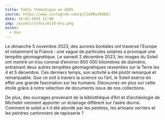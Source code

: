 ```yaml
---
title: Table thématique en GEOS
source: https://www.instagram.com/p/C168RydIKKE/
date: 10-01-2024 12:00
img: /assets/infos/0110-bsu.png
assos:
  - bsu
---
```


Le dimanche 5 novembre 2023, des aurores boréales ont traversé l’Europe et notamment la France : une vague de particules solaires a provoqué une tempête géomagnétique. Le samedi 2 décembre 2023, les images du Soleil ont montré un trou coronal d’environ 800 000 kilomètres de diamètre, entrainant deux autres tempêtes géomagnétiques ressenties sur la Terre les 4 et 5 décembre. Ces derniers temps, son activité a été plutôt remarqué et remarquable. Que ce soit à travers la science ou l’art, le Soleil exerce en effet une grande fascination sur les humains. Découvrez-en plus sur cette étoile grâce à notre sélection de documents issus de nos collections.

De plus, des ouvrages provenant de la bibliothèque d’Art et d’archéologie de Michelet viennent apporter un éclairage différent sur l’astre diurne. Comment le soleil a-t-il été abordé par les peintres, les artisans verriers et les peintres cartonniers de tapisserie ?
